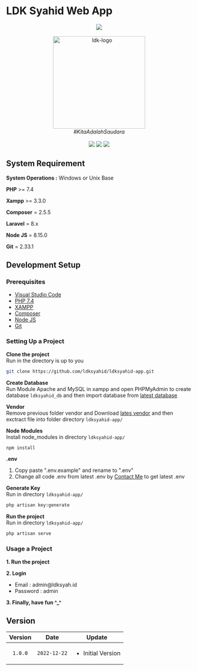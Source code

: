 # LDK Syahid Web App
<div align="center" style='text-align : center;'>
  <div class="row">
  <img src="https://laravel.com/img/logomark.min.svg" width="100px">
  </div>
  <br>
  <img src="public/Images/Logos/logoldksyahid.png" alt="ldk-logo" width="250px"/>
  <br>
  <i>#KitaAdalahSaudara</i>
  <br>
</div>

<br>
<div align="center">
<img src="https://img.shields.io/badge/version-v1.0.0-blue" />
<img src="https://img.shields.io/badge/license-LDK Syahid-green" />
<img src="https://img.shields.io/badge/contributors-11-brightgreen" />
</div>

## System Requirement
**System Operations :** Windows or Unix Base

**PHP** >= 7.4

**Xampp** >= 3.3.0

**Composer** = 2.5.5

**Laravel** = 8.x

**Node JS** = 8.15.0

**Git** = 2.33.1

## Development Setup

### Prerequisites
<ul>
    <li><a href="https://code.visualstudio.com/download" target="_blank" rel="noopener noreferrer">Visual Studio Code</a></li>
    <li><a href="https://windows.php.net/download#php-7.4" target="_blank" rel="noopener noreferrer">PHP 7.4</a></li>
    <li><a href="https://www.apachefriends.org/download.html" target="_blank" rel="noopener noreferrer">XAMPP</a></li>
    <li><a href="https://getcomposer.org/download/" target="_blank" rel="noopener noreferrer">Composer</a></li>
    <li><a href="https://nodejs.org/en/download" target="_blank" rel="noopener noreferrer">Node JS</a></li>
    <li><a href="https://git-scm.com/downloads" target="_blank" rel="noopener noreferrer">Git</a></li>
</ul>

### Setting Up a Project
<b>Clone the project</b>
<br>
Run in the directory is up to you
<br>
```bash
git clone https://github.com/ldksyahid/ldksyahid-app.git
```

<b>Create Database</b> 
<br>
Run Module Apache and MySQL in xampp and open PHPMyAdmin to create database `ldksyahid_db` and then import database from <a href="https://drive.google.com/drive/folders/1EWyRlyuJNta8OeegRDapp_optXfPEPG_?usp=sharing" target="_blank" rel="noopener noreferrer">latest database</a> 

<b>Vendor</b> 
<br>
Remove previous folder vendor and Download <a href="https://drive.google.com/drive/folders/1_tSANdG2LfgsoUkwKqbhRD-7jyAEsuvv?usp=sharing" target="_blank" rel="noopener noreferrer">lates vendor</a> and then exctract file into folder directory `ldksyahid-app/` 

<b>Node Modules</b>
<br>
Install node_modules in directory `ldksyahid-app/`
```bash
npm install
```

<b>.env</b> 
<br>
<ol>
    <li>Copy paste ".env.example" and rename to ".env"</li>
    <li>Change all code .env from latest .env by <a href="https://wa.me/62895394755672" target="_blank" rel="noopener noreferrer">Contact Me</a> to get latest .env</li>
</ol>

<b>Generate Key</b> 
<br>
Run in directory `ldksyahid-app/`
<br>
```bash
php artisan key:generate
```

<b>Run the project</b>
<br>
Run in directory `ldksyahid-app/`
```bash
php artisan serve
```

### Usage a Project
<b>1. Run the project</b> 
<br>

<b>2. Login</b> 
<br>
<ul>
    <li>Email : admin@ldksyah.id</li>
    <li>Password : admin</li>
</ul>

<b>3. Finally, have fun ^_^</b> 
<br>

## Version
| Version | Date         | Update |
| :---:   |     :---:    |  ---   |
| `1.0.0`| `2022-12-22` | <ul><li>Initial Version</li></ul> |
